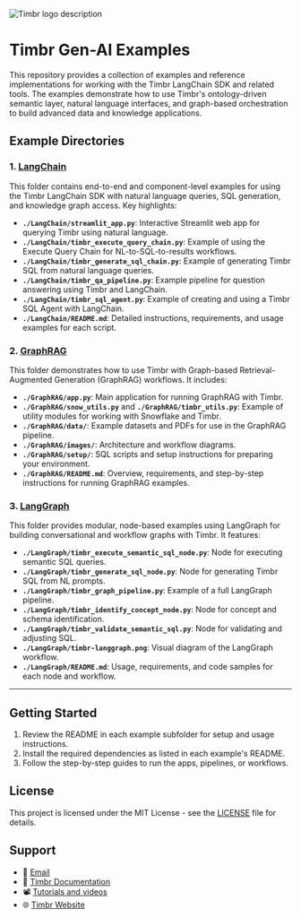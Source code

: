 ![Timbr logo description](https://timbr.ai/wp-content/uploads/2025/01/logotimbrai230125.png)

# Timbr Gen-AI Examples

This repository provides a collection of examples and reference implementations for working with the Timbr LangChain SDK and related tools. The examples demonstrate how to use Timbr's ontology-driven semantic layer, natural language interfaces, and graph-based orchestration to build advanced data and knowledge applications.

## Example Directories

### 1. [LangChain](./LangChain/)

This folder contains end-to-end and component-level examples for using the Timbr LangChain SDK with natural language queries, SQL generation, and knowledge graph access. Key highlights:

- **`./LangChain/streamlit_app.py`**: Interactive Streamlit web app for querying Timbr using natural language.
- **`./LangChain/timbr_execute_query_chain.py`**: Example of using the Execute Query Chain for NL-to-SQL-to-results workflows.
- **`./LangChain/timbr_generate_sql_chain.py`**: Example of generating Timbr SQL from natural language queries.
- **`./LangChain/timbr_qa_pipeline.py`**: Example pipeline for question answering using Timbr and LangChain.
- **`./LangChain/timbr_sql_agent.py`**: Example of creating and using a Timbr SQL Agent with LangChain.
- **`./LangChain/README.md`**: Detailed instructions, requirements, and usage examples for each script.


### 2. [GraphRAG](./GraphRAG/)

This folder demonstrates how to use Timbr with Graph-based Retrieval-Augmented Generation (GraphRAG) workflows. It includes:

- **`./GraphRAG/app.py`**: Main application for running GraphRAG with Timbr.
- **`./GraphRAG/snow_utils.py`** and **`./GraphRAG/timbr_utils.py`**: Example of utility modules for working with Snowflake and Timbr.
- **`./GraphRAG/data/`**: Example datasets and PDFs for use in the GraphRAG pipeline.
- **`./GraphRAG/images/`**: Architecture and workflow diagrams.
- **`./GraphRAG/setup/`**: SQL scripts and setup instructions for preparing your environment.
- **`./GraphRAG/README.md`**: Overview, requirements, and step-by-step instructions for running GraphRAG examples.

### 3. [LangGraph](./LangGraph/)

This folder provides modular, node-based examples using LangGraph for building conversational and workflow graphs with Timbr. It features:

- **`./LangGraph/timbr_execute_semantic_sql_node.py`**: Node for executing semantic SQL queries.
- **`./LangGraph/timbr_generate_sql_node.py`**: Node for generating Timbr SQL from NL prompts.
- **`./LangGraph/timbr_graph_pipeline.py`**: Example of a full LangGraph pipeline.
- **`./LangGraph/timbr_identify_concept_node.py`**: Node for concept and schema identification.
- **`./LangGraph/timbr_validate_semantic_sql.py`**: Node for validating and adjusting SQL.
- **`./LangGraph/timbr-langgraph.png`**: Visual diagram of the LangGraph workflow.
- **`./LangGraph/README.md`**: Usage, requirements, and code samples for each node and workflow.

---

## Getting Started

1. Review the README in each example subfolder for setup and usage instructions.
2. Install the required dependencies as listed in each example's README.
3. Follow the step-by-step guides to run the apps, pipelines, or workflows.

## License

This project is licensed under the MIT License - see the [LICENSE](./LICENSE) file for details.

## Support

- 📧 [Email](mailto:support@timbr.ai)
- 📖 [Timbr Documentation](https://docs.timbr.ai)
- 📽️ [Tutorials and videos](https://www.youtube.com/playlist?list=PLGgEl0X3EtLkzCVbQmxyVR1l5PM9tG3Uw)
- 🌐 [Timbr Website](https://timbr.ai)
